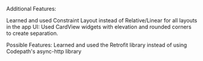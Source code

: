 Additional Features:

Learned and used Constraint Layout instead of Relative/Linear for all layouts in the app
UI: Used CardView widgets with elevation and rounded corners to create separation.


Possible Features:
Learned and used the Retrofit library instead of using Codepath's async-http library